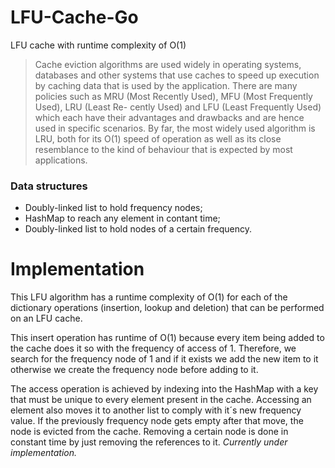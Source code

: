 # LFU-Cache-Go

LFU cache with runtime complexity of O(1)

> Cache eviction algorithms are used widely in operating systems, databases
and other systems that use caches to speed up execution by caching data
that is used by the application. There are many policies such as MRU
(Most  Recently  Used),  MFU  (Most  Frequently  Used),  LRU  (Least  Re-
cently  Used)  and  LFU  (Least  Frequently  Used)  which  each  have  their
advantages and drawbacks and are hence used in specific scenarios.  By
far,  the most widely used algorithm is LRU, both for its O(1) speed of
operation as well as its close resemblance to the kind of behaviour that
is expected by most applications.

### Data structures

* Doubly-linked list to hold frequency nodes;
* HashMap to reach any element in contant time;
* Doubly-linked list to hold nodes of a certain frequency.

# Implementation

This LFU algorithm has a runtime complexity of O(1) for each of the dictionary operations (insertion, lookup and deletion) that can be performed on an LFU cache.

This insert operation has runtime of O(1) because every item being added to the cache does it so with the frequency of access of 1.
Therefore, we search for the frequency node of 1 and if it exists we add the new item to it otherwise we create the frequency node before adding to it.

The access operation is achieved by indexing into the HashMap with a key that must be unique to every element
present in the cache. Accessing an element also moves it to another list to comply with it´s new frequency value.
If the previously frequency node gets empty after that move, the node is evicted from the cache. Removing a certain node is done
in constant time by just removing the references to it. _Currently under implementation._
